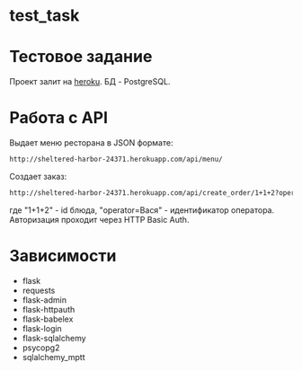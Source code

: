 # test_task

# Тестовое задание

Проект залит на [heroku](http://sheltered-harbor-24371.herokuapp.com/). БД - PostgreSQL.

# Работа с API

Выдает меню ресторана в JSON формате:

```sh
http://sheltered-harbor-24371.herokuapp.com/api/menu/ 
```
Создает заказ:

```sh
http://sheltered-harbor-24371.herokuapp.com/api/create_order/1+1+2?operator=Вася
```
где "1+1+2" - id блюда, "operator=Вася" - идентификатор оператора. Авторизация проходит через HTTP Basic Auth.

# Зависимости
- flask
- requests
- flask-admin
- flask-httpauth
- flask-babelex
- flask-login
- flask-sqlalchemy
- psycopg2
- sqlalchemy_mptt


